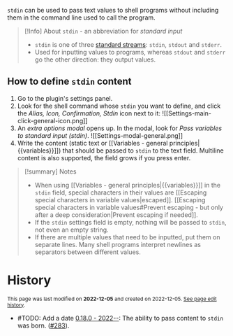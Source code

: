`stdin` can be used to pass text values to shell programs without including them in the command line used to call the program.

> [!Info] About `stdin` - an abbreviation for _standard input_
> - `stdin` is one of three [standard streams](https://en.wikipedia.org/wiki/Standard_streams): `stdin`, `stdout` and `stderr`.
> - Used for inputting values to programs, whereas `stdout` and `stderr` go the other direction: they output values.

## How to define `stdin` content
1. Go to the plugin's settings panel.
2. Look for the shell command whose `stdin` you want to define, and click the *Alias, Icon, Confirmation, Stdin* icon next to it:
  ![[Settings-main-click-general-icon.png]]
 3. An *extra options modal* opens up. In the modal, look for *Pass variables to standard input (stdin)*.
![[Settings-modal-general.png]]
4. Write the content (static text or [[Variables - general principles|{{variables}}]]) that should be passed to `stdin` to the text field. Multiline content is also supported, the field grows if you press enter.

> [!summary] Notes
> - When using [[Variables - general principles|{{variables}}]] in the `stdin` field, special characters in their values are [[Escaping special characters in variable values|escaped]]. [[Escaping special characters in variable values#Prevent escaping - but only after a deep consideration|Prevent escaping if needed]].
> - If the `stdin` settings field is empty, nothing will be passed to `stdin`, not even an empty string.
> - If there are multiple values that need to be inputted, put them on separate lines. Many shell programs interpret newlines as separators between different values.

# History
<small>This page was last modified on <strong>2022-12-05</strong> and created on 2022-12-05. <a href="https://github.com/Taitava/obsidian-shellcommands-documentation/commits/main/./Variables/Pass%20variables%20to%20stdin.md">See page edit history</a>.</small>
- #TODO: Add a date [0.18.0 - 2022--](https://github.com/Taitava/obsidian-shellcommands/blob/main/CHANGELOG.md#00---2022--): The ability to pass content to `stdin` was born. ([#283](https://github.com/Taitava/obsidian-shellcommands/issues/283)).